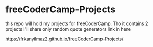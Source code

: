 # freeCoderCamp-Projects
this repo will hold my projects for freeCoderCamp. Tho it contains 2 projects I'll share only random quote generators link in here 

https://frkanyilmaz2.github.io/freeCoderCamp-Projects/
